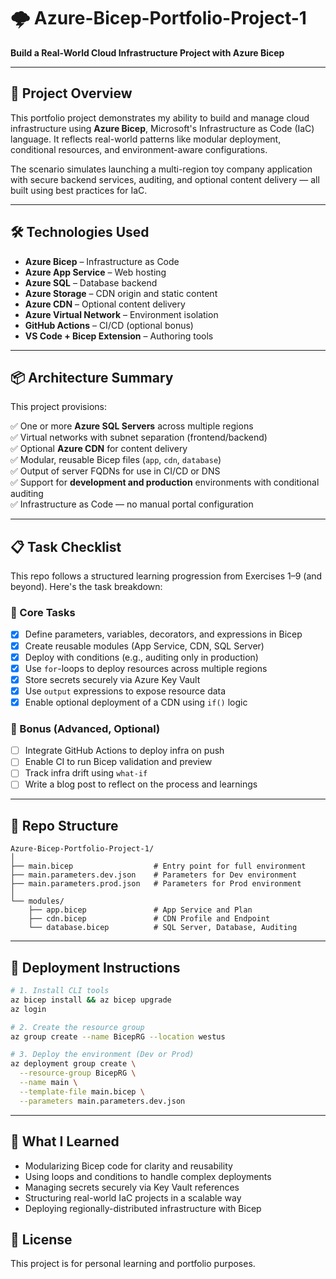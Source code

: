 # 🌩️ Azure-Bicep-Portfolio-Project-1  
**Build a Real-World Cloud Infrastructure Project with Azure Bicep**

---

## 🎯 Project Overview

This portfolio project demonstrates my ability to build and manage cloud infrastructure using **Azure Bicep**, Microsoft's Infrastructure as Code (IaC) language. It reflects real-world patterns like modular deployment, conditional resources, and environment-aware configurations.

The scenario simulates launching a multi-region toy company application with secure backend services, auditing, and optional content delivery — all built using best practices for IaC.

---

## 🛠️ Technologies Used

- **Azure Bicep** – Infrastructure as Code
- **Azure App Service** – Web hosting
- **Azure SQL** – Database backend
- **Azure Storage** – CDN origin and static content
- **Azure CDN** – Optional content delivery
- **Azure Virtual Network** – Environment isolation
- **GitHub Actions** – CI/CD (optional bonus)
- **VS Code + Bicep Extension** – Authoring tools

---

## 📦 Architecture Summary

This project provisions:

✅ One or more **Azure SQL Servers** across multiple regions  
✅ Virtual networks with subnet separation (frontend/backend)  
✅ Optional **Azure CDN** for content delivery  
✅ Modular, reusable Bicep files (`app`, `cdn`, `database`)  
✅ Output of server FQDNs for use in CI/CD or DNS  
✅ Support for **development and production** environments with conditional auditing  
✅ Infrastructure as Code — no manual portal configuration

---

## 📋 Task Checklist

This repo follows a structured learning progression from Exercises 1–9 (and beyond). Here's the task breakdown:

### 🔨 Core Tasks

- [x] Define parameters, variables, decorators, and expressions in Bicep
- [x] Create reusable modules (App Service, CDN, SQL Server)
- [x] Deploy with conditions (e.g., auditing only in production)
- [x] Use `for`-loops to deploy resources across multiple regions
- [x] Store secrets securely via Azure Key Vault
- [x] Use `output` expressions to expose resource data
- [x] Enable optional deployment of a CDN using `if()` logic

### 🧪 Bonus (Advanced, Optional)

- [ ] Integrate GitHub Actions to deploy infra on push  
- [ ] Enable CI to run Bicep validation and preview  
- [ ] Track infra drift using `what-if`  
- [ ] Write a blog post to reflect on the process and learnings

---

## 📁 Repo Structure

```
Azure-Bicep-Portfolio-Project-1/
│
├── main.bicep                  # Entry point for full environment
├── main.parameters.dev.json    # Parameters for Dev environment
├── main.parameters.prod.json   # Parameters for Prod environment
│
└── modules/
    ├── app.bicep               # App Service and Plan
    ├── cdn.bicep               # CDN Profile and Endpoint
    └── database.bicep          # SQL Server, Database, Auditing
```

---

## 🚀 Deployment Instructions

```bash
# 1. Install CLI tools
az bicep install && az bicep upgrade
az login

# 2. Create the resource group
az group create --name BicepRG --location westus

# 3. Deploy the environment (Dev or Prod)
az deployment group create \
  --resource-group BicepRG \
  --name main \
  --template-file main.bicep \
  --parameters main.parameters.dev.json
```

---

## 🧠 What I Learned

- Modularizing Bicep code for clarity and reusability
- Using loops and conditions to handle complex deployments
- Managing secrets securely via Key Vault references
- Structuring real-world IaC projects in a scalable way
- Deploying regionally-distributed infrastructure with Bicep

## 📘 License

This project is for personal learning and portfolio purposes.
